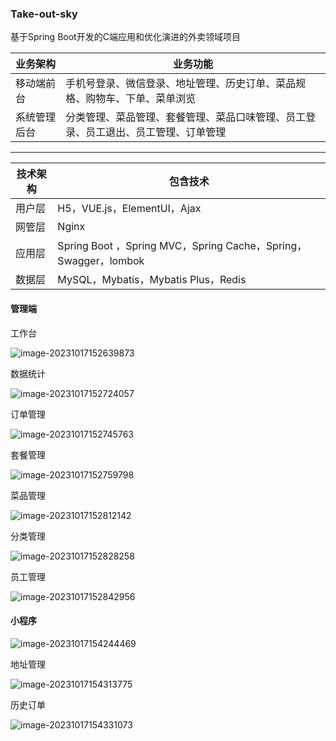### Take-out-sky

基于Spring Boot开发的C端应用和优化演进的外卖领域项目

| 业务架构     | 业务功能                                                     |
| ------------ | ------------------------------------------------------------ |
| 移动端前台   | 手机号登录、微信登录、地址管理、历史订单、菜品规格、购物车、下单、菜单浏览 |
| 系统管理后台 | 分类管理、菜品管理、套餐管理、菜品口味管理、员工登录、员工退出、员工管理、订单管理 |

------

| 技术架构 | 包含技术                                                     |
| -------- | ------------------------------------------------------------ |
| 用户层   | H5，VUE.js，ElementUI，Ajax                                  |
| 网管层   | Nginx                                                        |
| 应用层   | Spring Boot ，Spring MVC，Spring Cache，Spring，Swagger，lombok |
| 数据层   | MySQL，Mybatis，Mybatis Plus，Redis                          |

#### 管理端

工作台

![image-20231017152639873](https://github.com/ywhGurgris/takeout_project/blob/master/image/image-20231017152639873.png)

数据统计

![image-20231017152724057](https://github.com/ywhGurgris/takeout_project/blob/master/image/image-20231017152724057.png)

订单管理

![image-20231017152745763](https://github.com/ywhGurgris/takeout_project/blob/master/image/image-20231017152745763.png)

套餐管理

![image-20231017152759798](https://github.com/ywhGurgris/takeout_project/blob/master/image/image-20231017152759798.png)

菜品管理

![image-20231017152812142](https://github.com/ywhGurgris/takeout_project/blob/master/image/image-20231017152812142.png)

分类管理

![image-20231017152828258](https://github.com/ywhGurgris/takeout_project/blob/master/image/image-20231017152828258.png)

员工管理

![image-20231017152842956](https://github.com/ywhGurgris/takeout_project/blob/master/image/image-20231017152842956.png)

#### 小程序

![image-20231017154244469](https://github.com/ywhGurgris/takeout_project/blob/master/image/image-20231017154244469.png)

地址管理

![image-20231017154313775](https://github.com/ywhGurgris/takeout_project/blob/master/image/image-20231017154313775.png)

历史订单

![image-20231017154331073](https://github.com/ywhGurgris/takeout_project/blob/master/image/image-20231017154331073.png)
